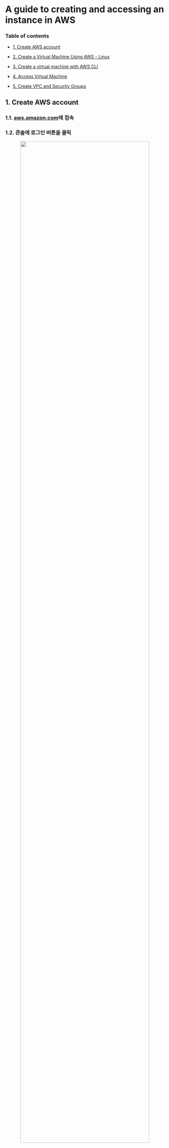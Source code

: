 # A guide to creating and accessing an instance in AWS

### Table of contents

- [1. Create AWS account](#1-create-aws-account)

- [2. Create a Virtual Machine Using AWS - Linux](#2-create-a-virtual-machine-using-aws---linux)

- [3. Create a virtual machine with AWS CLI](#3-create-a-virtual-machine-with-aws-cli)

- [4. Access Virtual Machine](#4-access-virtual-machine)

- [5. Create VPC and Security Groups](#5-create-vpc-and-security-groups)

## 1. Create AWS account

### 1.1. [aws.amazon.com](https://aws.amazon.com/ko "Go aws")에 접속

### 1.2. **콘솔에 로그인** 버튼을 클릭

<p align="center">
  <img src="https://i.imgur.com/0TrIFt7.jpg" width="90%" height="90%" >
</p>

### 1.3. **AWS 계정 새로 만들기** 버튼을 클릭

<p align="center">
  <img src="https://i.imgur.com/QeLs9fo.jpg" width="90%" height="90%" >
</p>

  - 기존 계정 닫힘 이슈 : 결제카드 기간 만료 등으로 인해 기존 생성했던 계정이 닫히고 난 뒤 90일이 지나면, 
  계정은 영구 닫힘 상태가 되어 계정내 모든 정보가 삭제되기에 계정 재활성화가 불가능 
  -> 계정 재생성 후 사용가능
  - [AWS 계정 상태에 대한 자세한 내용](https://docs.aws.amazon.com/ko_kr/awsaccountbilling/latest/aboutv2/close-account.html#post-closure-period)

### 1.4. 아이디, 비밀번호, 계정 이름 입력

<ins>**주의: 계정 이름은 영문으로 입력해야 합니다. (본인의 영어 닉네임을 적는 것을 추천!)**</ins>

<p align="center">
  <img src="https://i.imgur.com/Na8IX5h.jpg" width="90%" height="90%" >
</p>

### 1.5. 부가적인 정보 입력

**AWS를 어떻게 사용할 계획인가요?** 항목에는 **개인-자체 프로젝트의 경우**에 체크 후, 상세 정보를 전부 입력

<p align="center">
  <img src="https://i.imgur.com/ey4jYVq.jpg" width="90%" height="90%" >
</p>

### 1.6. 카드 결제 정보를 입력

결제하고자 하는 카드는 Visa, Master, UnionPay 등 해외 결제가 가능한 계좌여야 합니다.
연동된 카드에는 1달러(1100원) 이상 잔액이 기본적으로 있어야 합니다.
  - 프리티어라고 해도 최초로 한번의 결제 과정이 필요합니다.

<p align="center">
  <img src="https://i.imgur.com/0PuzIWD.jpg" width="90%" height="90%" >
</p>

카드 번호, 카드 비밀번호 및 생년월일, 동의 절차를 추가적으로 진행

<p align="center">
  <img src="https://i.imgur.com/hqHcchU.jpg" width="90%" height="90%" >
</p>

### 1.7. AWS 가입 자격 증명 확인

<ins>**주의: 핸드폰 번호는 5번 항목에 입력한 번호와 동일한 번호를 입력해야 합니다.**</ins>

<p align="center">
  <img src="https://i.imgur.com/gB0T2qD.jpg" width="90%" height="90%" >
</p>

### 1.8. 카드 지불 정보에 오류가 있을 경우

<ins>**이 오류가 나지 않을 경우 1.10.과정 진행함**</ins>

지불 정보에 문제가 있다고 오류가 뜰 경우, 표시 된 부분에 있는 **계정에 로그인** 버튼을 클릭하여 우선적으로 로그인 과정을 진행

<p align="center">
  <img src="https://i.imgur.com/5EhEQbX.jpg" width="90%" height="90%" >
</p>

<ins>**참고 1 - AWS 지불 카드 등록 오류가 발생한 경우**</ins>

**루트 사용자**를 체크 후, 로그인 진행

<p align="center">
  <img src="https://i.imgur.com/f7LHYIe.jpg" width="90%" height="90%" >
</p>

카드 등록이 정상적으로 완료 확인 후, 메인화면으로 이동

<p align="center">
  <img src="https://i.imgur.com/j9FFhEg.jpg" width="90%" height="90%" >
</p>

**가상 머신 시작** 버튼을 클릭, 현재 계정 상태를 다시 확인

<p align="center">
  <img src="https://i.imgur.com/sIkBvRs.jpg" width="90%" height="90%" >
</p>

<ins>**아래와 같은 화면이 나오면 1~2시간 정도 대기 후 표시된 부분에 있는 (AWS 등록을 완료하십시오) 버튼을 클릭합니다. 1~2시간이 지나고 안될 경우, 익일에 다시 재시도**</ins>

<p align="center">
  <img src="https://i.imgur.com/yVolCGP.jpg" width="90%" height="90%" >
</p>

`1.8.` 부터 다시 시도

<p align="center">
  <img src="https://i.imgur.com/5EhEQbX.jpg" width="90%" height="90%" >
</p>

### 1.9. AWS 가입 자격 증명 확인

인증 코드를 입력 후, **계속** 버튼을 클릭

<p align="center">
  <img src="https://i.imgur.com/EeLEMtQ.jpg" width="90%" height="90%" >
</p>

### 1.10. **기본 지원 - 무료** 플랜을 선택 후, **가입 완료** 버튼을 클릭

<p align="center">
  <img src="https://i.imgur.com/ZymsP6t.jpg" width="90%" height="90%" >
</p>

### 1.11. 계정 생성 완료

<p align="center">
  <img src="https://i.imgur.com/bfqJMnx.jpg" width="90%" height="90%" >
</p>

## 2. Create a Virtual Machine Using AWS - Linux

### 2.1. Create Virtual Machine

**솔루션 구축** 탭에서 **가상 머신 시작** 버튼을 클릭합니다.

<p align="center">
  <img src="https://i.imgur.com/WV5sDWv.jpg" width="90%" height="90%" >
</p>

### 2.2. Select OS image

AMI를 선택하는 단계에서 **Red Hat Enterprise Linux 8** 항목 오른쪽에서 **64비트(x86)** 을 체크한 후 **선택** 버튼을 클릭합니다.

<p align="center">
  <img src="https://i.imgur.com/ikqha9F.jpg" width="90%" height="90%" >
</p>

### 2.3. Select VM Size

기본 선택 옵션을 그대로 두고, **검토 및 시작** 버튼을 클릭합니다.
- 프리티어의 경우 **[t2.micro]** 옵션만 사용이 가능합니다.

<p align="center">
  <img src="https://i.imgur.com/ikqha9F.jpg" width="90%" height="90%" >
</p>

### 2.4. Check Virtual Machine information

기본 선택 옵션을 그대로 두고, 화면 우측 하단 **[시작하기]** 버튼을 클릭합니다.

<p align="center">
  <img src="https://i.imgur.com/H9bjXq2.jpg" width="90%" height="90%" >
</p>

### 2.5. Select Key Pair

**기존 키 페어 선택** 항목을 클릭합니다. (있다면 2.6단계로, 없다면 생성 2.5.1단계로)

키 페어: SSH를 통한 서버 접속 시 필요한 인증 수단으로 키 페어 파일은 별도로 백업하여 보관해야 됩니다.

<p align="center">
  <img src="https://i.imgur.com/zOxSWZp.jpg" width="90%" height="90%" >
</p>

#### 2.5.1. Create a new Key pair

**새 키 페어 생성** 항목을 선택합니다.

<p align="center">
  <img src="https://i.imgur.com/PX1Opyu.jpg" width="90%" height="90%" >
</p>

#### 2.5.2. Enter a new Key pair name

**키 페어 이름**을 입력한 후, **키 페어 다운로드** 버튼을 클릭합니다.

<ins>**주의: Key pair type은 RSA 항목 그대로 둡니다.**</ins>

<p align="center">
  <img src="https://i.imgur.com/GYxtR9O.jpg" width="90%" height="90%" >
</p>

### 2.6. Start Virtual Machine

**인스턴스 시작** 버튼을 클릭합니다.

<p align="center">
  <img src="https://i.imgur.com/Sh8kXka.jpg" width="90%" height="90%" >
</p>

### 2.7. View Virtual Machine

인스턴스 시작 중이라는 화면이 확인 되면 화면 우측 하단 **인스턴스 보기** 버튼을 클릭합니다.

<p align="center">
  <img src="https://i.imgur.com/UWMO447.jpg" width="90%" height="90%" >
</p>

대시보드를 통해 생성한 인스턴스를 확인할 수 있음

<p align="center">
  <img src="https://i.imgur.com/36eUkIx.jpg" width="90%" height="90%" >
</p>

## 3. Create a virtual machine with AWS CLI

### 3.1. Install AWS CLI
Please, refer to [Install AWS CLI](https://docs.aws.amazon.com/ko_kr/cli/latest/userguide/install-cliv2.html)

### 3.2. Steps to create a virtual machine

NOTE - Please, refer to 2.2.8. Parameter Description. (It will be helpful for you in following some steps.)

#### 3.2.1. Configure
```
//AWS CLI 설치를 설정
aws configure
```
[출력](https://docs.aws.amazon.com/ko_kr/cli/latest/userguide/cli-configure-quickstart.html):
- AWS Access Key ID [None]: ******************
- AWS Secret Access Key [None]: *******************
- Default region name [None]: 기본적으로 요청을 전송할 서버가 있는 AWS region
- Default output format [None]: 출력 형식
[AWS Access Key ID, Secret Access Key 찾기](A-step-by-step-guide-to-creating-credentials-of-each-cloud-service-provider.md#amazon-web-services-aws)

#### 3.2.2. Create AWS Key Pair
```
//AWS 키 페어 생성 : EC2 접근 시 사용할 Key
aws ec2 create-key-pair --key-name %Key_Name% --query 'KeyMaterial' --output text > %FILEPATH.pem%
```
관련 Options:
  - [--query 'KeyMaterial' --output text > %FILEPATH.pem%] : 개인 키를 파일로 직접 파이프 --query하는 --output text옵션

#### 3.2.3. [Create a Security Group](https://docs.aws.amazon.com/cli/latest/userguide/cli-services-ec2-sg.html)
```
aws ec2 create-security-group --group-name %Security_Group_Name% --description %Group_Description% --vpc-id %VPC_ID%
```

#### 3.2.4. Create Virtual Machine
```
aws ec2 run-instances --image-id %OS_IMAGE% --count 1 --instance-type t2.micro --key-name %KEY_PAIR_NAME% --security-group-ids %SECURITY_GROUP_ID% --subnet-id %SUBNET_ID%
```

#### 3.2.5. Parameter Description
- Key_Name : AWS에서 생성할 Key Pair 이름
- FILEPATH.pem : local PC에 Key Pair를 떨궈줄 file 경로
- Security_Group_Name : 생성할 Security Group의 이름
- Group_Description : 생성할 Security Group의 설명
- VPC_ID : 생성한 VPC에서 찾을 수 있음.
- OS_IMAGE : 생성할 VM의 OS 버전
- KEY_PAIR_NAME : 생성한 VM에서 사용할 Key Pair
- SECURITY_GROUP_ID : 생성할 VM에서 사용할 Security group
- SUBNET_ID : 생성할 VM에서 사용할 Subnet

## 4. Access Virtual Machine

### 4.1. Download PuTTY

인스턴스 접속을 위해 PuTTY를 다운로드 하여 실행합니다.

<ins>**다운로드 링크 : https://www.chiark.greenend.org.uk/~sgtatham/putty/latest.html**</ins>
<ins>자신의 OS 환경에 맞게 msi 파일을 다운로드 받습니다.**</ins>

<p align="center">
  <img src="https://i.imgur.com/RMn1MaK.jpg" width="90%" height="90%" >
</p>

### 4.2. PuTTY Key Generator를 실행

PuTTYgen이라는 파일명으로 되어 있습니다.
생성한 키 페어 파일을 putty에서 사용할 ppk로 변환 과정을 거치기 위함입니다.

<p align="center">
  <img src="https://i.imgur.com/Uuv5sgH.jpg" width="90%" height="90%" >
</p>

### 4.3. Change pem to ppk

하단 **Type of key to generate** 항목에서 **RSA**를 선택하고, 화면 우측 하단 **Load** 버튼을 클릭합니다.

<p align="center">
  <img src="https://i.imgur.com/j0BJem2.jpg" width="90%" height="90%" >
</p>

우측 하단에 파일 확장자를 **All Files**로 바꿔주고, VM을 만들 때 생성한 키 페어 파일을 불러옵니다.

<p align="center">
  <img src="https://i.imgur.com/41c0iXs.jpg" width="90%" height="90%" >
</p>

화면 우측 하단 **Save private Key** 버튼을 클릭하여 변환된 ppk 파일을 저장합니다.

**[Successfully imported foreign key~]** 메시지가 뜨면 **[확인]** 버튼을 클릭하면 됩니다.
**[Are you sure you want to~]** 메시지가 뜨면 **[예]** 버튼을 클릭하면 됩니다.

<p align="center">
  <img src="https://i.imgur.com/DUc0Qch.jpg" width="90%" height="90%" >
</p>

### 4.4. Access Virtual Machine

putty를 실행시킨 후 **Host Name** 부분에 대시보드에 적혀있는 **퍼블릭 IPv4** 항목에 나온 IP 주소를 입력합니다.

<ins>**주의: 포트는 22번으로 그대로 둘 것**</ins>

<p align="center">
  <img src="https://i.imgur.com/fJWAplf.jpg" width="90%" height="90%" >
</p>

왼쪽 **category** 부분에서 **Connection - SSH - Auth** 항목을 차례대로 선택하여 **Browse** 버튼을 클릭한 후 16번 과정에서 변환한 ppk 파일을 불러온 후 **Open** 버튼을 클릭합니다.

<p align="center">
  <img src="https://i.imgur.com/kj6X7Jm.jpg" width="90%" height="90%" >
</p>

### 4.5 Login Virtual Machine

**login as** 부분에 **ec2-user**라고 입력하면 접속까지 최종 완료됩니다.

ppk 파일이 비밀번호 역할을 해주기 때문에 별도의 비밀번호 입력 없이 접속이 가능함

<p align="center">
  <img src="https://i.imgur.com/WDjPIzY.jpg" width="90%" height="90%" >
</p>

### 4.6 Remove Virtual Machine

만약, 인스턴스를 사용하지 않을 경우 대시보드 우측 상단 **인스턴스 상태** 버튼을 클릭한 후, **인스턴스 중지** 버튼을 차례로 클릭하여 중지시켜놔야 추가 과금이 일어나지 않음

<p align="center">
  <img src="https://i.imgur.com/ofyMKCO.jpg" width="90%" height="90%" >
</p>

## 5. Create VPC and Security Groups

**VPC(Virtual Private Cloud):** 사용자의 AWS 계정 전용 가상 네트워크

### 5.1 Access AWS VPC

[https://console.aws.amazon.com/vpc/]로 들어가 Amazon VPC 콘솔로 접속합니다.

<p align="center">
  <img src="https://i.imgur.com/1SustsL.jpg" width="90%" height="90%" >
</p>

### 5.2. Select Option

왼쪽 4가지 옵션에서 자신에게 맞는 옵션을 선택한 후 **선택** 버튼을 클릭합니다.

<ins>**주의: 프리티어에서는 **단일 퍼블릭 서브넷이 있는 VPC**를 사용하고 **선택** 버튼을 클릭합니다.**</ins>

<p align="center">
  <img src="https://i.imgur.com/3NJseF5.jpg" width="90%" height="90%" >
</p>

### 5.3. Create VPC
 
VPC 이름과 기타 옵션을 설정한 후 우측 하단에 **VPC 생성** 버튼을 클릭합니다.

<p align="center">
  <img src="https://i.imgur.com/acFYMNb.jpg" width="90%" height="90%" >
</p>

### 5.4. VPC 생성 완료

<p align="center">
  <img src="https://i.imgur.com/wL6a5j6.jpg" width="90%" height="90%" >
</p>

### 5.5. Create Security Group

보안 그룹을 생성하기 위해 대시보드 왼쪽 하단 **네트워크 보안** 메뉴에 있는 **보안 그룹** 메뉴를 선택한 후 새로운 보안 그룹을 생성하기 위해 우측 상단에 있는 **보안 그룹 생성** 버튼을 클릭합니다.

<p align="center">
  <img src="https://i.imgur.com/mnfax9c.jpg" width="90%" height="90%" >
</p>

### 5.6. Enter Inbound, Outbound rule

보안 그룹 정보 및 인바운드, 아웃바운드 규칙을 입력한 후 우측 하단에 **보안 그룹 생성** 버튼을 클릭합니다.

<p align="center">
  <img src="https://i.imgur.com/KSKfDUl.jpg" width="90%" height="90%" >
</p>

### 5.7. Security Group 생성 완료

기본 보안 그룹은 생성되어 있으니 추가적인 보안 그룹 설정이 필요할 경우에만 만들면 됩니다.

<p align="center">
  <img src="https://i.imgur.com/r5SFWJO.jpg" width="90%" height="90%" >
</p>